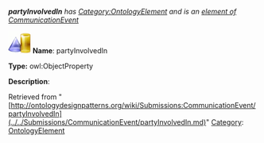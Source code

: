 ___partyInvolvedIn__ has [Category:OntologyElement](../../Category/OntologyElement.md "Category:OntologyElement") and is an [element of](../../Property/ElementOf.md "Property:ElementOf") [CommunicationEvent](../../Submissions/CommunicationEvent.md "Submissions:CommunicationEvent")_


  




[![ObjectProperty](../../images/thumb/c/c3/ObjectProperty.gif/45px-ObjectProperty.gif)](../../Image/ObjectProperty.gif.md "ObjectProperty")
__Name__: partyInvolvedIn 


__Type:__ owl:ObjectProperty 


__Description__: 





Retrieved from "[http://ontologydesignpatterns.org/wiki/Submissions:CommunicationEvent/partyInvolvedIn](../../Submissions/CommunicationEvent/partyInvolvedIn.md)"
 [Category](http://ontologydesignpatterns.org/wiki/Special:Categories "Special:Categories"): [OntologyElement](../../Category/OntologyElement.md "Category:OntologyElement")